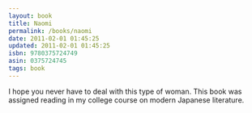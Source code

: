 ```yaml
---
layout: book
title: Naomi
permalink: /books/naomi
date: 2011-02-01 01:45:25
updated: 2011-02-01 01:45:25
isbn: 9780375724749
asin: 0375724745
tags: book
---
```

I hope you never have to deal with this type of woman. This book was assigned
reading in my college course on modern Japanese literature.
